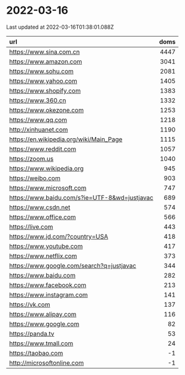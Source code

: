 # 2022-03-16

<!-- BEGIN -->
Last updated at 2022-03-16T01:38:01.088Z

url | doms
:- | -:
https://www.sina.com.cn | 4447
https://www.amazon.com | 3041
https://www.sohu.com | 2081
https://www.yahoo.com | 1405
https://www.shopify.com | 1383
https://www.360.cn | 1332
https://www.okezone.com | 1253
https://www.qq.com | 1218
http://xinhuanet.com | 1190
https://en.wikipedia.org/wiki/Main_Page | 1115
https://www.reddit.com | 1057
https://zoom.us | 1040
https://www.wikipedia.org | 945
https://weibo.com | 903
https://www.microsoft.com | 747
https://www.baidu.com/s?ie=UTF-8&wd=justjavac | 689
https://www.csdn.net | 574
https://www.office.com | 566
https://live.com | 443
https://www.jd.com/?country=USA | 418
https://www.youtube.com | 417
https://www.netflix.com | 373
https://www.google.com/search?q=justjavac | 344
https://www.baidu.com | 282
https://www.facebook.com | 213
https://www.instagram.com | 141
https://vk.com | 137
https://www.alipay.com | 116
https://www.google.com | 82
https://panda.tv | 53
https://www.tmall.com | 24
https://taobao.com | -1
http://microsoftonline.com | -1
<!-- END -->
